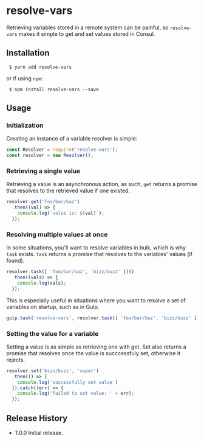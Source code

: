 # resolve-vars
Retrieving variables stored in a remote system can be painful, so `resolve-vars`
makes it simple to get and set values stored in Consul.

## Installation
```
 $ yarn add resolve-vars
```

or if using `npm`:
```
 $ npm install resolve-vars --save
```

## Usage

### Initialization

Creating an instance of a variable resolver is simple:

```js
const Resolver = require('resolve-vars');
const resolver = new Resolver();
```

### Retrieving a single value
Retrieving a value is an asynchronous action, as such, `get` returns a promise
that resolves to the retrieved value if one existed.
```js
resolver.get('foo/bar/baz')
  .then((val) => {
    console.log(`value is: ${val}`);
  });
```

### Resolving multiple values at once
In some situations, you'll want to resolve variables in bulk, which is why
`task` exists. `task` returns a promise that resolves to the variables'
values (if found).
```js
resolver.task([ 'foo/bar/baz', 'bizz/buzz' ])()
  .then((vals) => {
    console.log(vals);
  });
```

This is especially useful in situations where you want to resolve a set of
variables on startup, such as in Gulp.

```js
gulp.task('resolve-vars', resolver.task([ 'foo/bar/baz', 'bizz/buzz' ]));
```

### Setting the value for a variable
Setting a value is as simple as retrieving one with get. Set also returns a
promise that resolves once the value is succcessfuly set, otherwise it rejects.
```js
resolver.set('bizz/buzz', 'super')
  .then(() => {
    console.log('successfully set value')
  }).catch((err) => {
    console.log('failed to set value: ' + err);
  });
```


## Release History
 * 1.0.0 Initial release.
